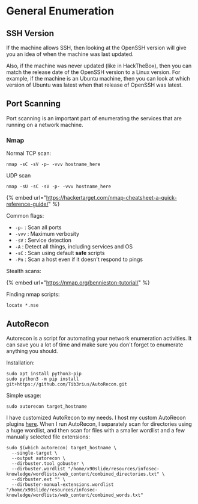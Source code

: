 # General Enumeration

## SSH Version

If the machine allows SSH, then looking at the OpenSSH version will give you an idea of when the machine was last updated.&#x20;

Also, if the machine was never updated (like in HackTheBox), then you can match the release date of the OpenSSH version to a Linux version. For example, if the machine is an Ubuntu machine, then you can look at which version of Ubuntu was latest when that release of OpenSSH was latest.

## Port Scanning

Port scanning is an important part of enumerating the services that are running on a network machine.

### Nmap

Normal TCP scan:

```
nmap -sC -sV -p- -vvv hostname_here 
```

UDP scan &#x20;

```
nmap -sU -sC -sV -p- -vvv hostname_here
```

{% embed url="https://hackertarget.com/nmap-cheatsheet-a-quick-reference-guide/" %}

Common flags:

* `-p-` : Scan all ports
* `-vvv` : Maximum verbosity
* `-sV` : Service detection
* `-A` : Detect all things, including services and OS
* `-sC` : Scan using default **safe** scripts
* `-Pn` : Scan a host even if it doesn't respond to pings

Stealth scans:

{% embed url="https://nmap.org/bennieston-tutorial/" %}

Finding nmap scripts:

```
locate *.nse
```

## AutoRecon

Autorecon is a script for automating your network enumeration activities. It can save you a lot of time and make sure you don't forget to enumerate anything you should.

Installation:

```
sudo apt install python3-pip
sudo python3 -m pip install git+https://github.com/Tib3rius/AutoRecon.git
```

Simple usage:

```
sudo autorecon target_hostname
```

I have customized AutoRecon to my needs. I host my custom AutoRecon plugins [here](https://github.com/heinosasshallik/infosec-knowledge/tree/master/scripts/autorecon\_plugins). When I run AutoRecon, I separately scan for directories using a huge wordlist, and then scan for files with a smaller wordlist and a few manually selected file extensions:

```
sudo $(which autorecon) target_hostname \
  --single-target \     
  --output autorecon \
  --dirbuster.tool gobuster \
  --dirbuster.wordlist "/home/x90slide/resources/infosec-knowledge/wordlists/web_content/combined_directories.txt" \
  --dirbuster.ext "" \
  --dirbuster-manual-extensions.wordlist "/home/x90slide/resources/infosec-knowledge/wordlists/web_content/combined_words.txt"
```
